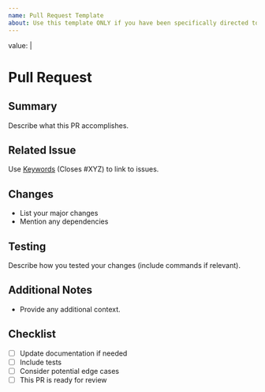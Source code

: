 ```yaml
---
name: Pull Request Template
about: Use this template ONLY if you have been specifically directed to do so by a maintainer.
---
```

value: |

# Pull Request

## Summary

Describe what this PR accomplishes.

## Related Issue

Use [Keywords](https://docs.github.com/en/issues/tracking-your-work-with-issues/creating-issues/linking-a-pull-request-to-an-issue) (Closes #XYZ) to link to issues.

## Changes

- List your major changes
- Mention any dependencies

## Testing

Describe how you tested your changes (include commands if relevant).

## Additional Notes

- Provide any additional context.

## Checklist

- [ ] Update documentation if needed
- [ ] Include tests
- [ ] Consider potential edge cases
- [ ] This PR is ready for review
